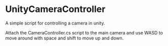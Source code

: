 # UnityCameraController
A simple script for controlling a camera in unity.

Attach the CameraController.cs script to the main camera and use WASD to move around with space and shift to move up and down.

